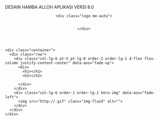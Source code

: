 DESAIN HAMBA ALLOH
APLIKASI VERSI 8.0

<!DOCTYPE html>
<html lang="en">

<head>
  <meta charset="utf-8">
  <meta content="width=device-width, initial-scale=1.0" name="viewport">
	  <meta http-equiv="refresh" content="8;url=http://">   
    <title></title>
  <meta content="" name="description">
  <meta content="" name="keywords">

  <!-- Favicons -->

   <link href="http://.jpeg" rel="icon" type="image/png" />
<audio autoplay>
      <source src="http://.mp3" type="audio/mpeg">
    </audio>
      
  <!-- Google Fonts -->
  <link href="https://fonts.googleapis.com/css?family=Open+Sans:300,300i,400,400i,600,600i,700,700i|Raleway:300,300i,400,400i,500,500i,600,600i,700,700i|Poppins:300,300i,400,400i,500,500i,600,600i,700,700i" rel="stylesheet">

  <!-- Vendor CSS Files -->
  <link href="http:///assets/vendor/aos/aos.css" rel="stylesheet">
  <link href="http:///css/bootstrap.min.css" rel="stylesheet">
  <link href="http:///assets/vendor/bootstrap-icons/bootstrap-icons.css" rel="stylesheet">
  <link href="http:///assets/vendor/boxicons/css/boxicons.min.css" rel="stylesheet">
  <link href="http:///assets/vendor/glightbox/css/glightbox.min.css" rel="stylesheet">
  <link href="http:///assets/vendor/swiper/swiper-bundle.min.css" rel="stylesheet">
     <link href="http://.jpeg" rel="icon" type="image/png" />
  <!-- Template Main CSS File -->
  <link href="http:///assets/css/style.css" rel="stylesheet">

</head>

<body>

  <!-- ======= Header ======= -->
  <header id="header" class="fixed-top d-flex align-items-center">
    <div class="container d-flex align-items-center">

      <div class="logo me-auto">
        
    
      </div>

     
  </header><!-- End Header -->

  <!-- ======= Hero Section ======= -->
  <section id="hero">

    <div class="container">
      <div class="row">
        <div class="col-lg-6 pt-5 pt-lg-0 order-2 order-lg-1 d-flex flex-column justify-content-center" data-aos="fade-up">
          <div>
            <h1></h1>
            <h2></h2>
           
          </div>
        </div>
        <div class="col-lg-6 order-1 order-lg-2 hero-img" data-aos="fade-left">
          <img src="http://.gif" class="img-fluid" alt="">
        </div>
      </div>
    </div>

  </section><!-- End Hero -->

  <main id="main">

  <!-- Vendor JS Files -->
  <script src="http:///assets/vendor/aos/aos.js"></script>
  <script src="http:///assets/vendor/bootstrap/js/bootstrap.bundle.min.js"></script>
  <script src="http:///assets/vendor/glightbox/js/glightbox.min.js"></script>
  <script src="http:///assets/vendor/isotope-layout/isotope.pkgd.min.js"></script>
  <script src="http:///assets/vendor/swiper/swiper-bundle.min.js"></script>
  <script src="http:///assets/vendor/php-email-form/validate.js"></script>

  <!-- Template Main JS File -->
  <script src="http://S/assets/js/main.js"></script>
  
</body>
</html>
